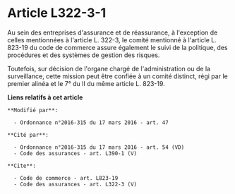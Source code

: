 # Article L322-3-1

Au sein des entreprises d'assurance et de réassurance, à l'exception de celles mentionnées à l'article L. 322-3, le comité
mentionné à l'article L. 823-19 du code de commerce assure également le suivi de la politique, des procédures et des systèmes
de gestion des risques. 

Toutefois, sur décision de l'organe chargé de l'administration ou de la surveillance, cette mission peut être confiée à un
comité distinct, régi par le premier alinéa et le 7° du II du même article L. 823-19.

**Liens relatifs à cet article**

	**Modifié par**:

	  - Ordonnance n°2016-315 du 17 mars 2016 - art. 47

	**Cité par**:

	  - Ordonnance n°2016-315 du 17 mars 2016 - art. 54 (VD)
	  - Code des assurances - art. L390-1 (V)

	**Cite**:

	  - Code de commerce - art. L823-19
	  - Code des assurances - art. L322-3 (V)
